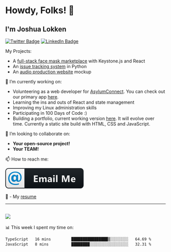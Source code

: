 # Howdy, Folks! 👋
## I'm Joshua Lokken


[![Twitter Badge](https://img.shields.io/badge/Twitter-Profile-informational?style=flat&logo=twitter&logoColor=white&color=1CA2F1)](https://twitter.com/joshualokken)
[![LinkedIn Badge](https://img.shields.io/badge/LinkedIn-Profile-informational?style=flat&logo=linkedin&logoColor=white&color=0D76A8)](https://www.linkedin.com/in/joshualokken/)

My Projects:
  - A <a href='https://maskup.joshualokken.tech' target='_blank' rel='noreferrer'>full-stack face mask marketplace</a> with Keystone.js and React
  - An <a href='https://its.joshualokken.tech' target='_blank' rel='noreferrer'>issue tracking system</a> in Python
  - An <a href='https://jasonwoodsmusic.now.sh' target='_blank' rel='noreferrer'>audio production website</a> mockup
  
  
🔭 I’m currently working on:

  - Volunteering as a web developer for [AsylumConnect](https://asylumconnect.org).
    You can check out our primary app [here](https://catalog.asylumconnect.org).
  - Learning the ins and outs of React and state management
  - Improving my Linux administration skills
  - Participating in 100 Days of Code :)
  - Building a portfolio, current working version [here](https://www.joshualokken.me).  It will evolve over time.  Currently a static site build with HTML, CSS and JavaScript.

  
👯 I’m looking to collaborate on:

  - <strong>Your open-source project!</strong>
  - <strong>Your TEAM!</strong>

📫 How to reach me:

  [<img src="https://github.com/jrrlokken/jrrlokken/blob/master/svg/social/email_me.svg" alt="html" style="vertical-align:top, margin:4px">](mailto:joshualokken@pm.me)

🔭 - My [resume](https://velocv.com/jrrlokken)

*************
<br />

<img height="180em" src="https://github-readme-stats.vercel.app/api?username=jrrlokken&show_icons=true&hide_border=true&&count_private=true&include_all_commits=true" />

<br />

📊 This week I spent my time on:
<!--START_SECTION:waka-->
```text
TypeScript   16 mins         ████████████████▒░░░░░░░░   64.69 % 
JavaScript   8 mins          ████████░░░░░░░░░░░░░░░░░   32.31 % 
```
<!--END_SECTION:waka-->
